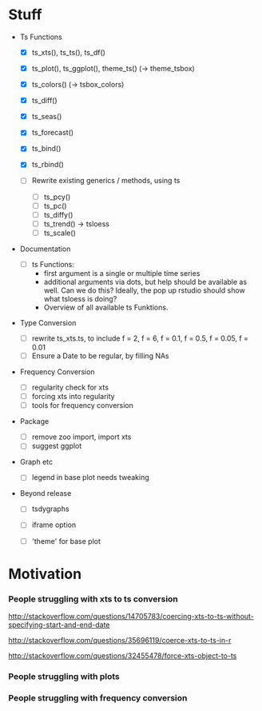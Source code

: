 # Stuff

- Ts Functions

  - [X] ts_xts(), ts_ts(), ts_df()
  - [X] ts_plot(), ts_ggplot(), theme_ts() (-> theme_tsbox)
  - [X] ts_colors() (-> tsbox_colors)
  
  - [X] ts_diff()
  - [X] ts_seas()
  - [X] ts_forecast()
  - [X] ts_bind()
  - [X] ts_rbind()

  - [ ] Rewrite existing generics / methods, using ts
  
    - [ ] ts_pcy()
    - [ ] ts_pc()
    - [ ] ts_diffy()
    - [ ] ts_trend() -> tsloess
    - [ ] ts_scale()

- Documentation

  - [ ] ts Functions:
    - first argument is a single or multiple time series
    - additional arguments via dots, but help should be available as well. 
      Can we do this? Ideally, the pop up rstudio should show what tsloess is doing?
    - Overview of all available ts Funktions.

- Type Conversion
  
  - [ ] rewrite ts_xts.ts, to include f = 2, f = 6, f = 0.1, f = 0.5, f = 0.05, f = 0.01
  - [ ] Ensure a Date to be regular, by filling NAs 

- Frequency Conversion

  - [ ] regularity check for xts
  - [ ] forcing xts into regularity
  - [ ] tools for frequency conversion

- Package

  - [ ] remove zoo import, import xts
  - [ ] suggest ggplot

- Graph etc

  - [ ] legend in base plot needs tweaking

- Beyond release

  - [ ] tsdygraphs
  - [ ] iframe option
  - [ ] 'theme' for base plot


# Motivation

### People struggling with xts to ts conversion

http://stackoverflow.com/questions/14705783/coercing-xts-to-ts-without-specifying-start-and-end-date

http://stackoverflow.com/questions/35696119/coerce-xts-to-ts-in-r

http://stackoverflow.com/questions/32455478/force-xts-object-to-ts


### People struggling with plots




### People struggling with frequency conversion

